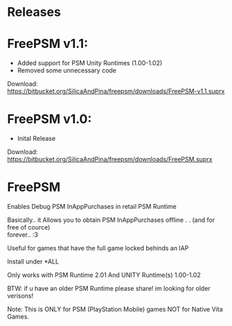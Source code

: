 # Releases

# FreePSM v1.1:
+ Added support for PSM Unity Runtimes (1.00-1.02)    
+ Removed some unnecessary code   
      
Download: https://bitbucket.org/SilicaAndPina/freepsm/downloads/FreePSM-v1.1.suprx

# FreePSM v1.0: 
+ Inital Release     
     
Download: https://bitbucket.org/SilicaAndPina/freepsm/downloads/FreePSM.suprx

# FreePSM   
   
Enables Debug PSM InAppPurchases in retail PSM Runtime    
    
Basically.. it Allows you to obtain PSM InAppPurchases offline . . (and for free of cource)    
forever.. :3     
      
Useful for games that have the full game locked behinds an IAP      
    
Install under \*ALL    
    
Only works with PSM Runtime 2.01 And UNITY Runtime(s) 1.00-1.02    
    
BTW: if u have an older PSM Runtime please share! im looking for older verisons!     
    
Note: This is ONLY for PSM (PlayStation Mobile) games NOT for Native Vita Games.    